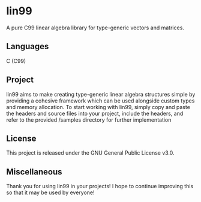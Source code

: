 # lin99
A pure C99 linear algebra library for type-generic vectors and matrices.

## Languages
C (C99)

## Project
lin99 aims to make creating type-generic linear algebra structures simple by providing a cohesive framework which can be used alongside custom types and memory allocation.  To start working with lin99, simply copy and paste the headers and source files into your project, include the headers, and refer to the provided /samples directory for further implementation

## License
This project is released under the GNU General Public License v3.0.

## Miscellaneous
Thank you for using lin99 in your projects!  I hope to continue improving this so that it may be used by everyone!
